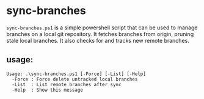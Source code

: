 # sync-branches

`sync-branches.ps1` is a simple powershell script that can be used to manage branches on a local git repository. It fetches branches from origin, pruning stale local branches. It also checks for and tracks new remote branches.

## usage:

```
Usage: .\sync-branches.ps1 [-Force] [-List] [-Help]
  -Force : Force delete untracked local branches
  -List  : List remote branches after sync
  -Help  : Show this message
```
